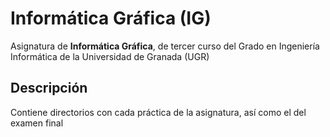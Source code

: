 # Informática Gráfica (IG)

Asignatura de **Informática Gráfica**, de tercer curso del Grado en Ingeniería Informática de la Universidad de Granada (UGR)

## Descripción

Contiene directorios con cada práctica de la asignatura, así como el del examen final
